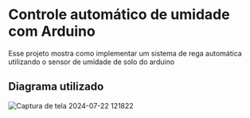 # Controle automático de umidade com Arduino
 Esse projeto mostra como implementar um sistema de rega automática utilizando o sensor de umidade de solo do arduino

 ## Diagrama utilizado
 
![Captura de tela 2024-07-22 121822](https://github.com/user-attachments/assets/f204d3a5-ddee-46a8-acb6-f6878929716a)


